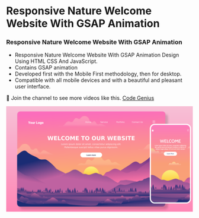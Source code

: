 # Responsive Nature Welcome Website With GSAP Animation
### Responsive Nature Welcome Website With GSAP Animation

- Responsive Nature Welcome Website With GSAP Animation Design Using HTML CSS And JavaScript.
- Contains GSAP animation
- Developed first with the Mobile First methodology, then for desktop.
- Compatible with all mobile devices and with a beautiful and pleasant user interface.

💙 Join the channel to see more videos like this. [Code Genius](https://www.youtube.com/@codegenius02)

![preview img](/preview.png)
